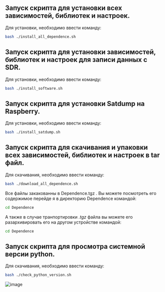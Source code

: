 ## Запуск скрипта для установки всех зависимостей, библиотек и настроек.  
Для установки, необходимо ввести команду:  
```bash
bash ./install_all_dependence.sh 
```
## Запуск скрипта для установки зависимостей, библиотек и настроек для записи данных с SDR.  
Для установки, необходимо ввести команду:  
```bash
bash ./install_software.sh 
```
## Запуск скрипта для установки Satdump на Raspberry.  
Для установки, необходимо ввести команду:  
```bash
bash ./install_satdump.sh 
```
## Запуск скрипта для скачивания и упаковки всех зависимостей, библиотек и настроек в tar файл.   
Для скачивания, необходимо ввести команду:  
```bash
bash ./download_all_dependence.sh 
```
Все файлы закакованны в Dependence.tgz . Вы можете посмотреть его содержимое перейде я в директорию Dependence командой:
```bash
cd Dependence
```
А также в случае транпортировки *.tgz* файла вы можете его разархивировать его на другом устройстве командой:
```bash
cd Dependence
```
## Запуск скрипта для просмотра системной версии python.   
Для скачивания, необходимо ввести команду:  
```bash
bash ./check_python_version.sh
```
![image](https://user-images.githubusercontent.com/47917455/172495093-6718f3ff-1421-4856-92b2-6ddf1f74c5bd.png)

